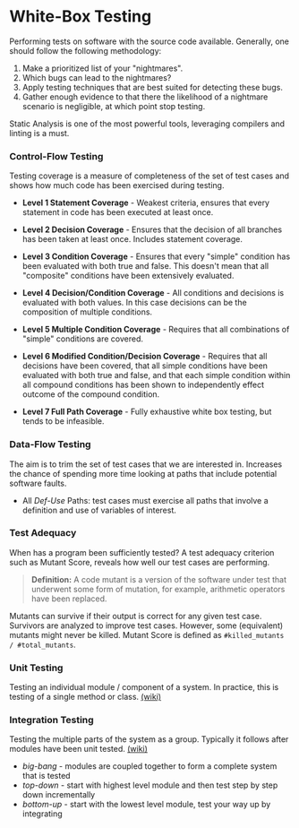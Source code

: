 # White-Box Testing

Performing tests on software with the source code available. Generally, one should follow the following methodology:

1. Make a prioritized list of your "nightmares".
2. Which bugs can lead to the nightmares?
3. Apply testing techniques that are best suited for detecting these bugs.
4. Gather enough evidence to that there the likelihood of a nightmare scenario is negligible, at which point stop testing.

Static Analysis is one of the most powerful tools, leveraging compilers and linting is a must.

### Control-Flow Testing

Testing coverage is a measure of completeness of the set of test cases and shows how much code has been exercised during testing.

* **Level 1 Statement Coverage** - Weakest criteria, ensures that every statement in code has been executed at least once.

* **Level 2 Decision Coverage** - Ensures that the decision of all branches has been taken at least once. Includes statement coverage.

* **Level 3 Condition Coverage** - Ensures that every "simple" condition has been evaluated with both true and false. This doesn't mean that all "composite" conditions have been extensively evaluated.

* **Level 4 Decision/Condition Coverage** - All conditions and decisions is evaluated with both values. In this case decisions can be the composition of multiple conditions.

* **Level 5 Multiple Condition Coverage** - Requires that all combinations of "simple" conditions are covered.

* **Level 6 Modified Condition/Decision Coverage** - Requires that all decisions have been covered, that all simple conditions have been evaluated with both true and false, and that each simple condition within all compound conditions has been shown to independently effect outcome of the compound condition.

* **Level 7 Full Path Coverage** - Fully exhaustive white box testing, but tends to be infeasible.


### Data-Flow Testing

The aim is to trim the set of test cases that we are interested in. Increases the chance of spending more time looking at paths that include potential software faults.

* All *Def-Use* Paths: test cases must exercise all paths that involve a definition and use of variables of interest.


### Test Adequacy

When has a program been sufficiently tested? A test adequacy criterion such as Mutant Score, reveals how well our test cases are performing.

> **Definition:** 
> A code mutant is a version of the software under test that underwent some form of mutation, for example, arithmetic operators have been replaced.

Mutants can survive if their output is correct for any given test case. Survivors are analyzed to improve test cases. However, some (equivalent) mutants might never be killed. Mutant Score is defined as `#killed_mutants / #total_mutants`.


### Unit Testing
Testing an individual module / component of a system. In practice, this is testing of a single method or class. [(wiki)](https://en.wikipedia.org/wiki/Unit_testing)

### Integration Testing
Testing the multiple parts of the system as a group. Typically it follows after modules have been unit tested. [(wiki)](https://en.wikipedia.org/wiki/Integration_testing)

* *big-bang* - modules are coupled together to form a complete system that is tested
* *top-down* - start with highest level module and then test step by step down incrementally
* *bottom-up* - start with the lowest level module, test your way up by integrating


